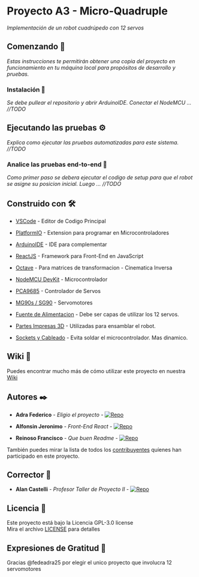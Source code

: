 # Proyecto A3 - Micro-Quadruple

_Implementación de un robot cuadrúpedo con 12 servos_

## Comenzando 🚀

_Estas instrucciones te permitirán obtener una copia del proyecto en funcionamiento en tu máquina local para propósitos de desarrollo y pruebas._

### Instalación 🔧

_Se debe pullear el repositorio y abrir ArduinoIDE. Conectar el NodeMCU ... //TODO_


## Ejecutando las pruebas ⚙️

_Explica como ejecutar las pruebas automatizadas para este sistema. //TODO_

### Analice las pruebas end-to-end 🔩

_Como primer paso se debera ejecutar el codigo de setup para que el robot se asigne su posicion inicial. Luego ... //TODO_

## Construido con 🛠️

* [VSCode](https://maven.apache.org/) - Editor de Codigo Principal
* [PlatformIO](https://maven.apache.org/) - Extension para programar en Microcontroladores
* [ArduinoIDE](http://www.dropwizard.io/1.0.2/docs/) - IDE para complementar
* [ReactJS](https://maven.apache.org/) - Framework para Front-End en JavaScript
* [Octave](https://maven.apache.org/) - Para matrices de transformacion - Cinematica Inversa

* [NodeMCU DevKit](https://rometools.github.io/rome/) - Microcontrolador
* [PCA9685](https://maven.apache.org/) - Controlador de Servos
* [MG90s / SG90](https://maven.apache.org/) - Servomotores
* [Fuente de Alimentacion](https://maven.apache.org/) - Debe ser capas de utilizar los 12 servos.
* [Partes Impresas 3D](https://maven.apache.org/) - Utilizadas para ensamblar el robot.
* [Sockets y Cableado](https://maven.apache.org/) - Evita soldar el microcontrolador. Mas dinamico.



## Wiki 📖

Puedes encontrar mucho más de cómo utilizar este proyecto en nuestra [Wiki](https://github.com/tpII/2022-A.3-Micro-Quadruple/wiki)

## Autores ✒️

* **Adra Federico** - *Eligio el proyecto* - [![Repo](https://badgen.net/badge/icon/fedeadra25?icon=github&label)](https://github.com/fedeadra25)

* **Alfonsin Jeronimo** - *Front-End React* - [![Repo](https://badgen.net/badge/icon/JeroAlfonsin?icon=github&label)](https://github.com/jeroalfonsin)
  
*  **Reinoso Francisco** - *Que buen Readme* - [![Repo](https://badgen.net/badge/icon/reinosofrancisco?icon=github&label)](https://github.com/reinosofrancisco)

También puedes mirar la lista de todos los [contribuyentes](https://github.com/tpII/2022-A.3-Micro-Quadruple/contributors) quíenes han participado en este proyecto. 

## Corrector 📌

* **Alan Castelli** - *Profesor Taller de Proyecto II* - [![Repo](https://badgen.net/badge/icon/aCastalli95?icon=github&label)](https://github.com/aCastelli95)

## Licencia 📄

Este proyecto está bajo la Licencia  GPL-3.0 license <br>
Mira el archivo [LICENSE](LICENSE) para detalles

## Expresiones de Gratitud 🎁

Gracias @fedeadra25 por elegir el unico proyecto que involucra 12 servomotores